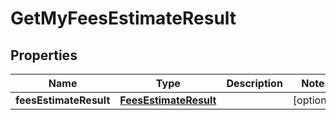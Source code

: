 # GetMyFeesEstimateResult

## Properties
Name | Type | Description | Notes
------------ | ------------- | ------------- | -------------
**feesEstimateResult** | [**FeesEstimateResult**](FeesEstimateResult.md) |  |  [optional]
